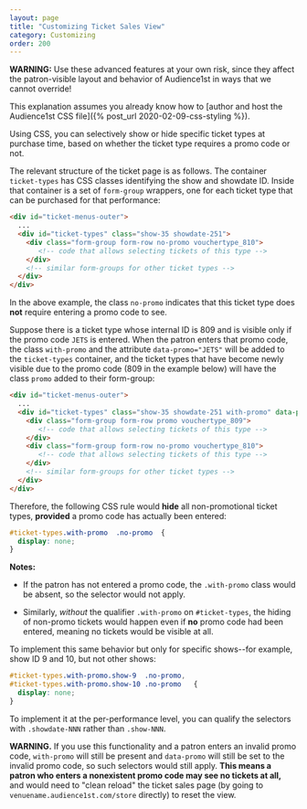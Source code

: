 ```yaml
---
layout: page
title: "Customizing Ticket Sales View"
category: Customizing
order: 200
---
```




**WARNING:** Use these advanced features at your own risk, since they
affect the patron-visible layout and behavior of Audience1st in ways
that we cannot override!

This explanation assumes you already know how to [author and host the
Audience1st CSS file]({% post_url 2020-02-09-css-styling %}).

Using CSS, you can selectively show or hide specific ticket types at
purchase time, based on whether the ticket type requires a promo code
or not.

The relevant structure of the ticket page is as follows.
The container
`ticket-types` has CSS classes identifying the show
and showdate ID.
Inside that container is a set of `form-group` wrappers, one for each ticket type
that can be purchased for that performance:

```html
<div id="ticket-menus-outer">
  ...
  <div id="ticket-types" class="show-35 showdate-251">
    <div class="form-group form-row no-promo vouchertype_810">
       <!-- code that allows selecting tickets of this type -->
    </div>
    <!-- similar form-groups for other ticket types -->
  </div>
</div>
```
In the above example, the class `no-promo` indicates that this ticket
type does **not** require entering a promo code to see.

Suppose there is a ticket type whose internal ID is 809 and is visible
only if the promo code `JETS` is entered.  When the patron enters that
promo code, the class `with-promo` and the attribute
`data-promo="JETS"` will be added to the `ticket-types` container, and the ticket
types that have become newly visible due to the promo code (809 in the
example below) will have the class `promo` added to their form-group:

```html
<div id="ticket-menus-outer">
  ...
  <div id="ticket-types" class="show-35 showdate-251 with-promo" data-promo="JETS">
    <div class="form-group form-row promo vouchertype_809">
       <!-- code that allows selecting tickets of this type -->
    </div>
    <div class="form-group form-row no-promo vouchertype_810">
       <!-- code that allows selecting tickets of this type -->
    </div>
    <!-- similar form-groups for other ticket types -->
  </div>
</div>
```

Therefore, the following CSS rule would **hide** all non-promotional
ticket types, **provided** a promo code has actually been entered:

```css
#ticket-types.with-promo  .no-promo  {
  display: none;
}
```

**Notes:**

* If the patron has not entered a promo code, the `.with-promo` class
would be absent, so the selector would not apply.

* Similarly, _without_ the qualifier `.with-promo` on `#ticket-types`, the
hiding of non-promo tickets would happen even if **no** promo code had
been entered, meaning no tickets would be visible at all.

To implement this same behavior but only for specific shows--for
example, show ID 9 and 10, but not other shows:

```css
#ticket-types.with-promo.show-9  .no-promo,
#ticket-types.with-promo.show-10 .no-promo   {
  display: none;
}
```

To implement it at the per-performance level, you can qualify the selectors
with `.showdate-NNN` rather than `.show-NNN`.

**WARNING.** If you use this functionality and a patron enters an
invalid promo code, `with-promo` will still be present and
`data-promo` will still be set to the invalid promo code, so such
selectors would still apply.  **This means a patron who enters a
nonexistent promo code may see no tickets at all,** and would need to
"clean reload" the ticket sales page (by going to
`venuename.audience1st.com/store` directly) to reset the view.

